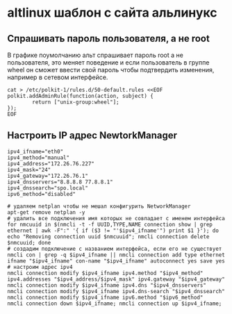 # altlinux шаблон с сайта альлинукс


## Спрашивать пароль пользователя, а не root 
В графике поумолчанию альт спрашивает пароль root а не пользователя, это меняет поведение и если пользователь в группе wheel он сможет ввести свой пароль чтобы подтвердить изменения, например в сетевом интерфейсе.
```shell
cat > /etc/polkit-1/rules.d/50-default.rules <<EOF
polkit.addAdminRule(function(action, subject) {
        return ["unix-group:wheel"];
});
EOF
```

## Настроить IP адрес NewtorkManager

```shell
ipv4_ifname="eth0"
ipv4_method="manual"
ipv4_address="172.26.76.227"
ipv4_mask="24"
ipv4_gateway="172.26.76.1"
ipv4_dnsservers="8.8.8.8 77.8.8.1"
ipv4_dnssearch="spo.local"
ipv6_method="disabled"

# удаляем netplan чтобы не мешал конфигурить NetworkManager
apt-get remove netplan -y
# удалить все подключения имя которых не совпадает с именем интерфейса
for nmcuuid in $(nmcli -t -f UUID,TYPE,NAME connection show | grep ethernet | awk -F":" '{ if ($3 != "'$ipv4_ifname'") print $1 }'); do echo "Removing connection uuid $nmcuuid"; nmcli connection delete $nmcuuid; done
# создадим подключение с названием интерфейса, если его не существует
nmcli con | grep -q $ipv4_ifname || nmcli connection add type ethernet ifname "$ipv4_ifname" con-name "$ipv4_ifname" autoconnect yes save yes
# настроим адрес ipv4
nmcli connection modify $ipv4_ifname ipv4.method "$ipv4_method" ipv4.addresses "$ipv4_address/$ipv4_mask" ipv4.gateway "$ipv4_gateway"
nmcli connection modify $ipv4_ifname ipv4.dns "$ipv4_dnsservers"
nmcli connection modify $ipv4_ifname ipv4.dns-search "$ipv4_dnssearch"
nmcli connection modify $ipv4_ifname ipv6.method "$ipv6_method"
nmcli connection down $ipv4_ifname; nmcli connection up $ipv4_ifname; 

```
